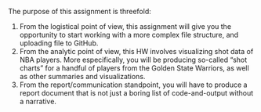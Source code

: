 
The purpose of this assignment is threefold: 
1) From the logistical point of view, this
assignment will give you the opportunity to start working with a more complex file structure,
and uploading file to GitHub.
2) From the analytic point of view, this HW involves
visualizing shot data of NBA players. More especifically, you will be producing so-called “shot
charts” for a handful of players from the Golden State Warriors, as well as other summaries
and visualizations.
3) From the report/communication standpoint, you will have to produce
a report document that is not just a boring list of code-and-output without a narrative.